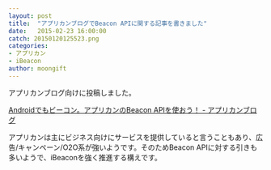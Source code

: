 ```yaml
---
layout: post
title:  "アプリカンブログでBeacon APIに関する記事を書きました"
date:   2015-02-23 16:00:00
catch: 20150120125523.png
categories:
- アプリカン
- iBeacon
author: moongift
---
```


アプリカンブログ向けに投稿しました。

[Androidでもビーコン。アプリカンのBeacon APIを使おう！ - アプリカンブログ](http://tech-blog.applican.com/entry/2015/02/23/180000)

アプリカンは主にビジネス向けにサービスを提供していると言うこともあり、広告/キャンペーン/O2O系が強いようです。そのためBeacon APIに対する引きも多いようで、iBeaconを強く推進する構えです。
